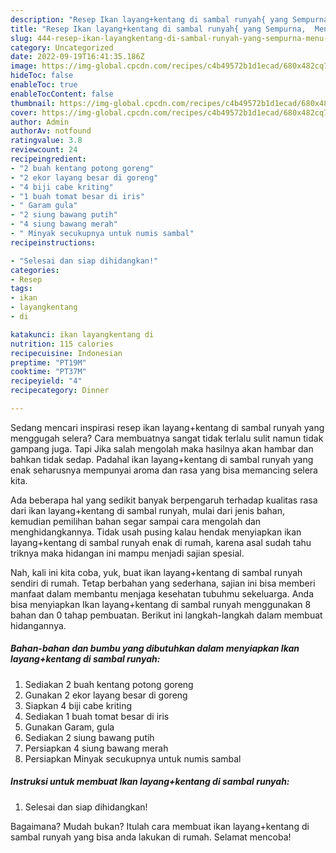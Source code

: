```yaml
---
description: "Resep Ikan layang+kentang di sambal runyah{ yang Sempurna,  Menu Buat lebaran"
title: "Resep Ikan layang+kentang di sambal runyah{ yang Sempurna,  Menu Buat lebaran"
slug: 444-resep-ikan-layangkentang-di-sambal-runyah-yang-sempurna-menu-buat-lebaran
category: Uncategorized
date: 2022-09-19T16:41:35.186Z
image: https://img-global.cpcdn.com/recipes/c4b49572b1d1ecad/680x482cq70/ikan-layangkentang-di-sambal-runyah-foto-resep-utama.jpg
hideToc: false
enableToc: true
enableTocContent: false
thumbnail: https://img-global.cpcdn.com/recipes/c4b49572b1d1ecad/680x482cq70/ikan-layangkentang-di-sambal-runyah-foto-resep-utama.jpg
cover: https://img-global.cpcdn.com/recipes/c4b49572b1d1ecad/680x482cq70/ikan-layangkentang-di-sambal-runyah-foto-resep-utama.jpg
author: Admin
authorAv: notfound
ratingvalue: 3.8
reviewcount: 24
recipeingredient:
- "2 buah kentang potong goreng"
- "2 ekor layang besar di goreng"
- "4 biji cabe kriting"
- "1 buah tomat besar di iris"
- " Garam gula"
- "2 siung bawang putih"
- "4 siung bawang merah"
- " Minyak secukupnya untuk numis sambal"
recipeinstructions:

- "Selesai dan siap dihidangkan!"
categories:
- Resep
tags:
- ikan
- layangkentang
- di

katakunci: ikan layangkentang di 
nutrition: 115 calories
recipecuisine: Indonesian
preptime: "PT19M"
cooktime: "PT37M"
recipeyield: "4"
recipecategory: Dinner

---
```



Sedang mencari inspirasi resep ikan layang+kentang di sambal runyah yang menggugah selera? Cara membuatnya sangat tidak terlalu sulit namun tidak gampang juga. Tapi Jika salah mengolah maka hasilnya akan hambar dan bahkan tidak sedap. Padahal ikan layang+kentang di sambal runyah yang enak seharusnya mempunyai aroma dan rasa yang bisa memancing selera kita.




Ada beberapa hal yang sedikit banyak berpengaruh terhadap kualitas rasa dari ikan layang+kentang di sambal runyah, mulai dari jenis bahan, kemudian pemilihan bahan segar sampai cara mengolah dan menghidangkannya. Tidak usah pusing kalau hendak menyiapkan ikan layang+kentang di sambal runyah enak di rumah, karena asal sudah tahu triknya maka hidangan ini mampu menjadi sajian spesial.


Nah, kali ini kita coba, yuk, buat ikan layang+kentang di sambal runyah sendiri di rumah. Tetap berbahan yang sederhana, sajian ini bisa memberi manfaat dalam membantu menjaga kesehatan tubuhmu sekeluarga. Anda bisa menyiapkan Ikan layang+kentang di sambal runyah menggunakan 8 bahan dan 0 tahap pembuatan. Berikut ini langkah-langkah dalam membuat hidangannya.

<!--inarticleads1-->

##### Bahan-bahan dan bumbu yang dibutuhkan dalam menyiapkan Ikan layang+kentang di sambal runyah:

1. Sediakan 2 buah kentang potong goreng
1. Gunakan 2 ekor layang besar di goreng
1. Siapkan 4 biji cabe kriting
1. Sediakan 1 buah tomat besar di iris
1. Gunakan  Garam, gula
1. Sediakan 2 siung bawang putih
1. Persiapkan 4 siung bawang merah
1. Persiapkan  Minyak secukupnya untuk numis sambal




<!--inarticleads2-->

##### Instruksi untuk membuat Ikan layang+kentang di sambal runyah:


1. Selesai dan siap dihidangkan!



Bagaimana? Mudah bukan? Itulah cara membuat ikan layang+kentang di sambal runyah yang bisa anda lakukan di rumah. Selamat mencoba!
